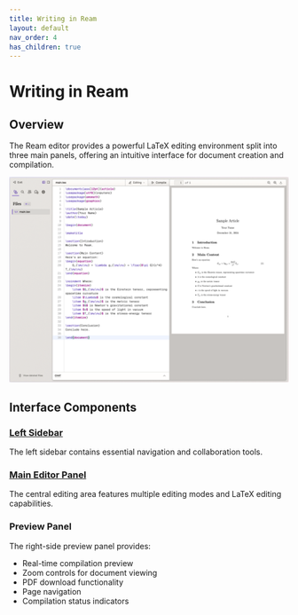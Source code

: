 ```yaml
---
title: Writing in Ream
layout: default
nav_order: 4
has_children: true
---
```


# Writing in Ream

## Overview
The Ream editor provides a powerful LaTeX editing environment split into three main panels, offering an intuitive interface for document creation and compilation.

![Ream Editor Interface](ef177858b9.png)

## Interface Components

### [Left Sidebar](left-sidebar)
The left sidebar contains essential navigation and collaboration tools.

### [Main Editor Panel](main-editor)
The central editing area features multiple editing modes and LaTeX editing capabilities.

### Preview Panel
The right-side preview panel provides:
- Real-time compilation preview
- Zoom controls for document viewing
- PDF download functionality
- Page navigation
- Compilation status indicators